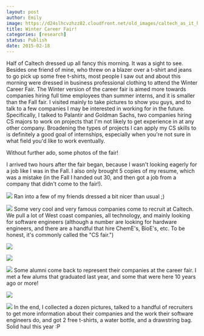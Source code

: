 ```yaml
---
layout: post
author: Emily
image: https://d24slhcvzhzz82.cloudfront.net/old_images/caltech_as_it_happens/6a0105349b8251970b01bb07f34f6b970d.jpg
title: Winter Career Fair! 
categories: [research]
status: Publish
date: 2015-02-18
---
```



Half of Caltech dressed up all fancy this morning. It was a sight to see. Besides one friend of mine, who threw on a blazer over a t-shirt and jeans to go pick up some free t-shirts, most people I saw out and about this morning were dressed in business professional clothing to attend the Winter Career Fair. The Winter version of the career fair is aimed more towards companies hiring full time employees than summer interns, and it is smaller than the Fall fair. I visited mainly to take pictures to show you guys, and to talk to a few companies I may be interested in working for in the future. Specifically, I talked to Palantir and Goldman Sachs, two companies hiring CS majors to work on projects that I'm not likely to get experience in at any other company. Broadening the types of projects I can apply my CS skills to is definitely a good goal of internships, especially when you're not sure in what field you'd like to work eventually.

Without further ado, some photos of the fair!

I arrived two hours after the fair began, because I wasn't looking eagerly for a job like I was in the Fall. I also only brought 5 copies of my resume, which was a mistake (in the Fall I handed out 30, and then got a job from a company that didn't come to the fair!).


![](https://d24slhcvzhzz82.cloudfront.net/old_images/caltech_as_it_happens/6a0105349b8251970b01bb07f34eb9970d.jpg)
Ran into a few of my friends dressed a bit nicer than usual ;)


![](https://d24slhcvzhzz82.cloudfront.net/old_images/caltech_as_it_happens/6a0105349b8251970b01b7c74fa448970b.jpg)
Some very cool and very famous companies come to recruit at Caltech. We pull a lot of West coast companies, all technology, and mainly looking for software engineers (although a number are looking for hardware engineers, and there are a handful that hire ChemE's, BioE's, etc. To be honest, it's commonly called the "CS fair.")


![](https://d24slhcvzhzz82.cloudfront.net/old_images/caltech_as_it_happens/6a0105349b8251970b01b7c74fa485970b.jpg)


![](https://d24slhcvzhzz82.cloudfront.net/old_images/caltech_as_it_happens/6a0105349b8251970b01b7c74fa493970b.jpg)


![](https://d24slhcvzhzz82.cloudfront.net/old_images/caltech_as_it_happens/6a0105349b8251970b01bb07f34f22970d.jpg)
Some alumni come back to represent their companies at the career fair. I met a few alums that graduated last year, and some that were here 10 years ago or more!


![](https://d24slhcvzhzz82.cloudfront.net/old_images/caltech_as_it_happens/6a0105349b8251970b01b8d0d9004c970c.jpg)


![](https://d24slhcvzhzz82.cloudfront.net/old_images/caltech_as_it_happens/6a0105349b8251970b01b7c74fa4d5970b.jpg)
In the end, I collected a dozen pictures, talked to a handful of recruiters to get more information about their companies and the work their software engineers do, and got 2 free t-shirts, a water bottle, and a drawstring bag. Solid haul this year :P

